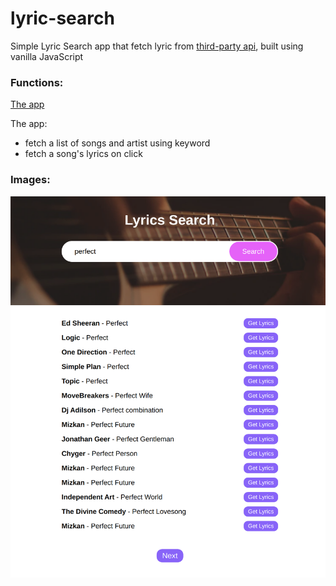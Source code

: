 # lyric-search

Simple Lyric Search app that fetch lyric from [third-party api](https://lyrics.ovh/), built using vanilla JavaScript

### Functions:

[The app](https://tn-space.github.io/lyric-search/)

The app:

- fetch a list of songs and artist using keyword
- fetch a song's lyrics on click

### Images:

<img src="./lyric-search/img/app.png">
